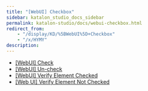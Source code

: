 ```yaml
---
title: "[WebUI] Checkbox" 
sidebar: katalon_studio_docs_sidebar
permalink: katalon-studio/docs/webui-checkbox.html 
redirect_from:
    - "/display/KD/%5BWebUI%5D+Checkbox"
    - "/x/HYMY"
description: 
---
```

*   [\[WebUI\] Check](/display/KD/%5BWebUI%5D+Check)
*   [\[WebUI\] Un-check](/display/KD/%5BWebUI%5D+Un-check)
*   [\[WebUI\] Verify Element Checked](/display/KD/%5BWebUI%5D+Verify+Element+Checked)
*   [\[Web UI\] Verify Element Not Checked](/display/KD/%5BWeb+UI%5D+Verify+Element+Not+Checked)